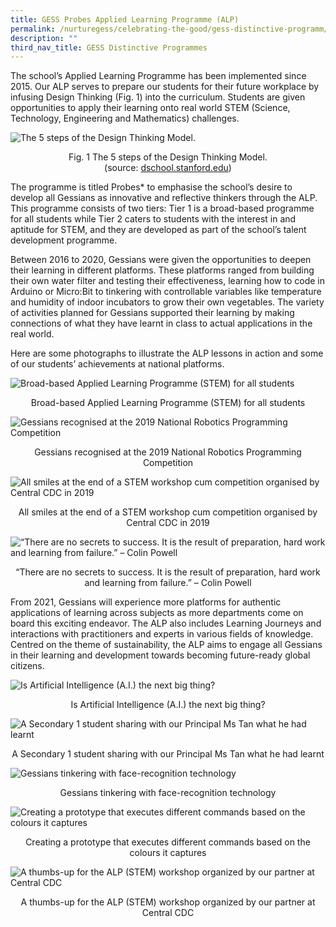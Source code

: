 ```yaml
---
title: GESS Probes Applied Learning Programme (ALP)
permalink: /nurturegess/celebrating-the-good/gess-distinctive-programm/gess-applied-learning-programme-alp/
description: ""
third_nav_title: GESS Distinctive Programmes
---
```

The school’s Applied Learning Programme has been implemented since 2015. Our ALP serves to prepare our students for their future workplace by infusing Design Thinking (Fig. 1) into the curriculum. Students are given opportunities to apply their learning onto real world STEM (Science, Technology, Engineering and Mathematics) challenges.

![The 5 steps of the Design Thinking Model.](/images/Figure-2.png)
<p style="text-align:center;">Fig. 1 The 5 steps of the Design Thinking Model. (source: <a href="https://dschool.stanford.edu/">dschool.stanford.edu</a>)</p>

The programme is titled Probes\* to emphasise the school’s desire to develop all Gessians as innovative and reflective thinkers through the ALP. This programme consists of two tiers: Tier 1 is a broad-based programme for all students while Tier 2 caters to students with the interest in and aptitude for STEM, and they are developed as part of the school’s talent development programme.

Between 2016 to 2020, Gessians were given the opportunities to deepen their learning in different platforms. These platforms ranged from building their own water filter and testing their effectiveness, learning how to code in Arduino or Micro:Bit to tinkering with controllable variables like temperature and humidity of indoor incubators to grow their own vegetables. The variety of activities planned for Gessians supported their learning by making connections of what they have learnt in class to actual applications in the real world.

Here are some photographs to illustrate the ALP lessons in action and some of our students’ achievements at national platforms.

![Broad-based Applied Learning Programme (STEM) for all students](/images/alp%201.jpeg)
<p style="text-align:center;">Broad-based Applied Learning Programme (STEM) for all students</p>

![Gessians recognised at the 2019 National Robotics Programming Competition](/images/alp%202.jpeg)
<p style="text-align:center;">Gessians recognised at the 2019 National Robotics Programming Competition</p>

![All smiles at the end of a STEM workshop cum competition organised by Central CDC in 2019](/images/alp%203.jpeg)
<p style="text-align:center;">All smiles at the end of a STEM workshop cum competition organised by Central CDC in 2019</p>

![“There are no secrets to success. It is the result of preparation, hard work and learning from failure.” – Colin Powell](/images/alp%204.jpeg)
<p style="text-align:center;">“There are no secrets to success. It is the result of preparation, hard work and learning from failure.” – Colin Powell</p>

From 2021, Gessians will experience more platforms for authentic applications of learning across subjects as more departments come on board this exciting endeavor. The ALP also includes Learning Journeys and interactions with practitioners and experts in various fields of knowledge. Centred on the theme of sustainability, the ALP aims to engage all Gessians in their learning and development towards becoming future-ready global citizens.


![Is Artificial Intelligence (A.I.) the next big thing?](/images/alp%205.jpeg)
<p style="text-align:center;">Is Artificial Intelligence (A.I.) the next big thing?</p>

![A Secondary 1 student sharing with our Principal Ms Tan what he had learnt](/images/alp%206.jpeg)
<p style="text-align:center;">A Secondary 1 student sharing with our Principal Ms Tan what he had learnt</p>

![Gessians tinkering with face-recognition technology](/images/alp%207.jpeg)
<p style="text-align:center;">Gessians tinkering with face-recognition technology</p>

![Creating a prototype that executes different commands based on the colours it captures](/images/alp%208.jpeg)
<p style="text-align:center;">Creating a prototype that executes different commands based on the colours it captures</p>

![A thumbs-up for the ALP (STEM) workshop organized by our partner at Central CDC](/images/alp%209.jpeg)
<p style="text-align:center;">A thumbs-up for the ALP (STEM) workshop organized by our partner at Central CDC</p>